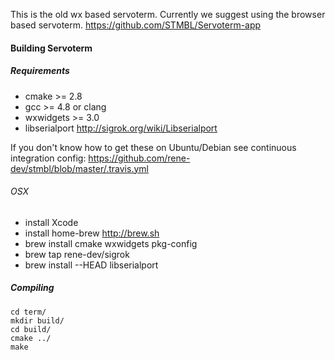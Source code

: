 This is the old wx based servoterm. Currently we suggest using the browser based servoterm. https://github.com/STMBL/Servoterm-app
#### Building Servoterm
##### Requirements
* cmake >= 2.8
* gcc >= 4.8 or clang
* wxwidgets >= 3.0
* libserialport http://sigrok.org/wiki/Libserialport

If you don't know how to get these on Ubuntu/Debian see continuous integration config: https://github.com/rene-dev/stmbl/blob/master/.travis.yml

###### OSX
* install Xcode
* install home-brew http://brew.sh
* brew install cmake wxwidgets pkg-config
* brew tap rene-dev/sigrok
* brew install --HEAD libserialport


##### Compiling

    cd term/
    mkdir build/
    cd build/
    cmake ../
    make

